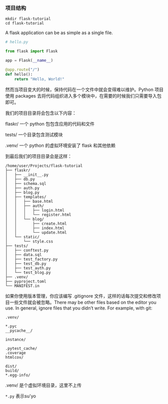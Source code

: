 
### 项目结构

```
mkdir flask-tutorial
cd flask-tutorial
```

A flask application can be as simple as a single file.

```python
# hello.py

from flask import Flask 

app = Flask(__name__)

@app.route("/")
def hello():
    return "Hello, World!"
```

然而当项目变大的时候，保持代码在一个文件中就会变得难以维护。Python 项目使用 packages 去将代码组织进入多个模块中，在需要的时候我们只需要导入包即可。

我们的项目目录将会包含以下内容：

flaskr/ 一个 python 包包含应用的代码和文件

tests/ 一个目录包含测试模块

.venv/ 一个 python 的虚拟环境安装了 flask 和其他依赖

到最后我们的项目目录会是这样：

```
/home/user/Projects/flask-tutorial
├── flaskr/
│   ├── __init__.py
│   ├── db.py
│   ├── schema.sql
│   ├── auth.py
│   ├── blog.py
│   ├── templates/
│   │   ├── base.html
│   │   ├── auth/
│   │   │   ├── login.html
│   │   │   └── register.html
│   │   └── blog/
│   │       ├── create.html
│   │       ├── index.html
│   │       └── update.html
│   └── static/
│       └── style.css
├── tests/
│   ├── conftest.py
│   ├── data.sql
│   ├── test_factory.py
│   ├── test_db.py
│   ├── test_auth.py
│   └── test_blog.py
├── .venv/
├── pyproject.toml
└── MANIFEST.in
```

如果你使用版本管理，你应该编写 .gitignore 文件，这样的话每次提交和修改项目一些文件就会被忽略。There may be other files based on the editor you use. In general, ignore files that you didn’t write. For example, with git:

```
.venv/

*.pyc
__pycache__/

instance/

.pytest_cache/
.coverage
htmlcov/

dist/
build/
*.egg-info/
```

.venv/ 是个虚拟环境目录，这里不上传

`*.py` 表示su'yo